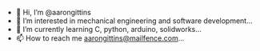 - 👋 Hi, I’m @aarongittins
- 👀 I’m interested in mechanical engineering and software development...
- 🌱 I’m currently learning C, python, arduino, solidworks...
- 📫 How to reach me aarongittins@mailfence.com...

<!---
aarongittins/aarongittins is a ✨ special ✨ repository because its `README.md` (this file) appears on your GitHub profile.
You can click the Preview link to take a look at your changes.
--->
